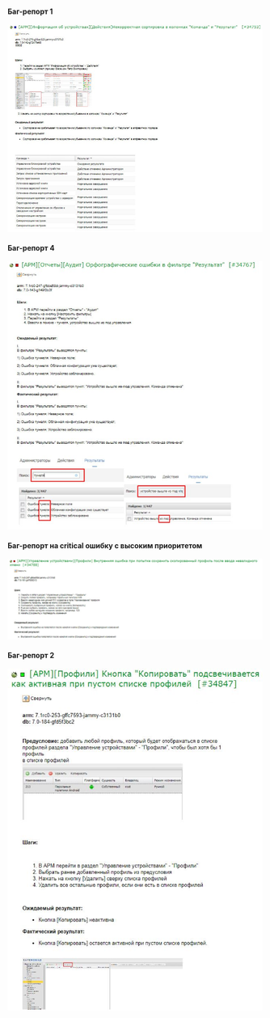 #### Баг-репорт 1
<kbd>![](images/bug-report_1.JPG)</kbd>

#### Баг-репорт 4
<kbd>![](images/bug-report_2.JPG)</kbd>

#### Баг-репорт на critical ошибку с высоким приоритетом
<kbd>![](images/bur-report_3.JPG)</kbd>

#### Баг-репорт 2
<kbd>![](images/bug-report_4.JPG)</kbd>

